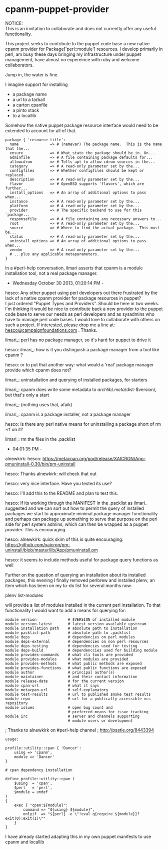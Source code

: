 cpanm-puppet-provider
=====================

NOTICE:  
    This is an invitation to collaborate and does not 
    currently offer any useful functionality.  

This project seeks to contribute to the puppet code base 
a new native cpanm provider for Package['perl::module'] 
resources.  I develop primarily in perl, am busy these 
days bringing my infrastructure under puppet management, 
have almost no expereince with ruby and welcome collaborators.  

Jump in, the water is fine.  

I imagine support for installing 

  * a package name 
  * a url to a tarball
  * a carton cpanfile
  * a pinto stack
  * to a locallib

Somehow the native puppet package resource interface 
would need to be extended to account for all of that.  

    package { 'resource title':
      name              => # (namevar) The package name.  This is the name that the...
      ensure            => # What state the package should be in. On...
      adminfile         => # A file containing package defaults for...
      allowcdrom        => # Tells apt to allow cdrom sources in the...
      category          => # A read-only parameter set by the...
      configfiles       => # Whether configfiles should be kept or replaced.  
      description       => # A read-only parameter set by the...
      flavor            => # OpenBSD supports 'flavors', which are further...
      install_options   => # An array of additional options to pass when...
      instance          => # A read-only parameter set by the...
      platform          => # A read-only parameter set by the...
      provider          => # The specific backend to use for this `package...
      responsefile      => # A file containing any necessary answers to...
      root              => # A read-only parameter set by the...
      source            => # Where to find the actual package.  This must be...
      status            => # A read-only parameter set by the...
      uninstall_options => # An array of additional options to pass when...
      vendor            => # A read-only parameter set by the...
      # ...plus any applicable metaparameters.
    }

In a #perl-help conversation, ilmari asserts that cpanm 
is a module installation tool, not a real package manager.  

- Wednesday October 30 2013, 01:20:14 PM -

hesco: Any other puppet using perl developers out there frustrated 
by the lack of a native cpanm provider for package resources in puppet?  
I just ordered "Puppet Types and Providers".  Should be here in two weeks.  
I'm thinking it would be nice to contribute back a new provider to the 
puppet code base to serve our needs as perl developers and as sysadmins 
who have to manage perl code bases.  I would love to collaborate with 
others on such a project.  If interested, please drop me a line at: 
hesco@campaignfoundations.com .  Thanks. 

ilmari_: perl has no package manager, so it's hard 
for puppet to drive it

hesco: ilmari_: how is it you distinguish a package 
manager from a tool like cpanm ?

hesco: or to put that another way: what would a 'real' 
package manager provide which cpanm does not?

ilmari_: uninstallation and querying of installed packages, 
for starters

ilmari_: cpanm does write some metadata to 
$archlib/.meta/$dist-$version/, but that's only a start

ilmari_: (nothing uses that, afaik)

ilmari_: cpanm is a package installer, not a package manager

hesco: Is there any perl native means for uninstalling a 
package short of rm -rf on it?

ilmari_: rm the files in the .packlist

- 04:01:35 PM -

alnewkirk: hesco: 
    https://metacpan.org/pod/release/XAICRON/App-pmuninstall-0.30/bin/pm-uninstall

hesco: Thanks alnewkirk: will check that out

hesco: very nice interface.  Have you tested its use?

hesco: I'll add this to the README and plan to test this.  

hesco: If its working through the MANIFEST in the .packlist as ilmari_ suggested 
and we can sort out how to permit the query of installed packages we start to 
approximate minimal package manager functionality and perhaps can package up 
something to serve that purpose  on the perl side for perl system admins; which 
can then be wrapped as a puppet provider.  This is encouraging.

hesco: alnewkirk: quick skim of this is quite encouraging:
https://github.com/xaicron/pm-uninstall/blob/master/lib/App/pmuninstall.pm  

hesco: it seems to include methods useful for package query functions
as well 

Further on the question of querying an installation about its installed 
packages, this evening I finally removed perlbrew and installed plenv, 
an item which has been on my to-do list for several months now.  

plenv list-modules 

will provide a list of modules installed in the current perl
installation.  To that functionality I would want to add a 
means for querying for: 

    module version              # $VERSION of installed module
    module version-latest       # latest version available upstream
    module installation path    # absolute path to installation 
    module packlist-path        # absolute path to .packlist
    module deps                 # dependencies on perl modules 
    module deps-external        # dependencies on non perl resources 
    module deps-testing         # dependencies used for testing
    module deps-build           # dependenccies used for building module
    module provides-commands    # what cli tools are provided 
    module provides-modules     # what modules are provided 
    module provides-methods     # what public methods are exposed
    module provides-functions   # what public functions are exposed
    module author               # principal author(s)
    module maintainer           # and their contact information 
    module release-date         # for the current version
    module cpan-url             # what it says 
    module metacpan-url         # self-explanatory
    module test-results         # url to published smoke test results
    module repo                 # url for a publically accessible vcs repository
    module issues               # open bug count and 
                                # preferred means for issue tracking
    module irc                  # server and channels supporting 
                                # module users or development

; Thanks to alnewkirk on #perl-help channel
; http://pastie.org/8443394

    usage: 

    profile::utility::cpan { 'Dancer':
        using => 'cpanm',
        module => 'Dancer'
    }

    # cpan dependency installation

    define profile::utility::cpan (
        $using  = 'cpan',
        $perl   = 'perl',
        $module = undef
    )
    {
        exec { "cpan:${module}":
            command => "${using} ${module}",
            onlyif  => "${perl} -e \"!eval q{require ${module}}?exit(0):exit(1)\""
        }
    }

I have already started adapting this in my own puppet manifests 
to use cpanm and locallib

